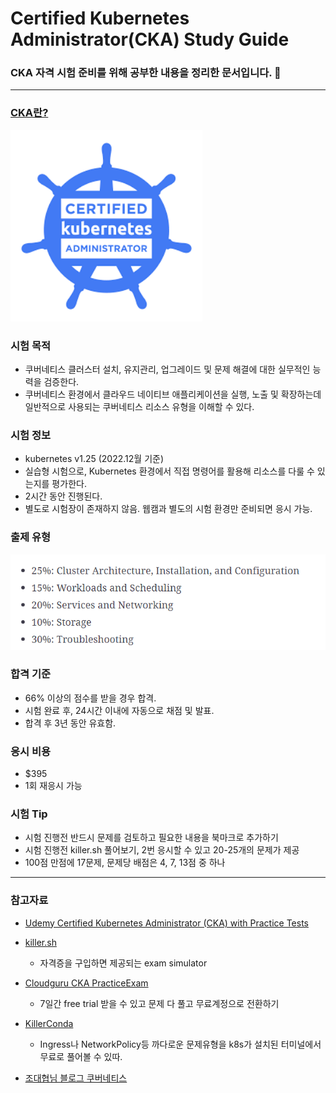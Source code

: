 # Certified Kubernetes Administrator(CKA) Study Guide

<h3>CKA 자격 시험 준비를 위해 공부한 내용을 정리한 문서입니다. 🙌 </h3>

---
### [CKA란?](https://training.linuxfoundation.org/certification/certified-kubernetes-administrator-cka/)

<img src="./images/1-2.png">

### 시험 목적
- 쿠버네티스 클러스터 설치, 유지관리, 업그레이드 및 문제 해결에 대한 실무적인 능력을 검증한다.
- 쿠버네티스 환경에서 클라우드 네이티브 애플리케이션을 실행, 노출 및 확장하는데 일반적으로 사용되는 쿠버네티스 리소스 유형을 이해할 수 있다.


### 시험 정보
- kubernetes v1.25 (2022.12월 기준)
- 실습형 시험으로, Kubernetes 환경에서 직접 명령어를 활용해 리소스를 다룰 수 있는지를 평가한다.
- 2시간 동안 진행된다.
- 별도로 시험장이 존재하지 않음.
웹캠과 별도의 시험 환경만 준비되면 응시 가능.

### 출제 유형

<img src="./images/1-3.png">

### 합격 기준

- 66% 이상의 점수를 받을 경우 합격.
- 시험 완료 후, 24시간 이내에 자동으로 채점 및 발표.
- 합격 후 3년 동안 유효함.

### 응시 비용
- $395
- 1회 재응시 가능

### 시험 Tip
- 시험 진행전 반드시 문제를 검토하고 필요한 내용을 북마크로 추가하기
- 시험 진행전 killer.sh 풀어보기, 2번 응시할 수 있고 20-25개의 문제가 제공
- 100점 만점에 17문제, 문제당 배점은 4, 7, 13점 중 하나

---
### 참고자료

- [Udemy Certified Kubernetes Administrator (CKA) with Practice Tests](https://www.udemy.com/course/certified-kubernetes-administrator-with-practice-tests/)
- [killer.sh](https://killer.sh/)
  - 자격증을 구입하면 제공되는 exam simulator

- [Cloudguru CKA PracticeExam](https://acloudguru.com/course/certified-kubernetes-administrator-cka)
  - 7일간 free trial 받을 수 있고 문제 다 풀고 무료계정으로 전환하기

- [KillerConda](https://killercoda.com/killer-shell-cka)
  - Ingress나 NetworkPolicy등 까다로운 문제유형을 k8s가 설치된 터미널에서 무료로 풀어볼 수 있따.

- [조대협님 블로그 쿠버네티스](https://bcho.tistory.com/category/%ED%81%B4%EB%9D%BC%EC%9A%B0%EB%93%9C%20%EC%BB%B4%ED%93%A8%ED%8C%85%20%26%20NoSQL/%EB%8F%84%EC%BB%A4%20%26%20%EC%BF%A0%EB%B2%84%EB%84%A4%ED%8B%B0%EC%8A%A4)